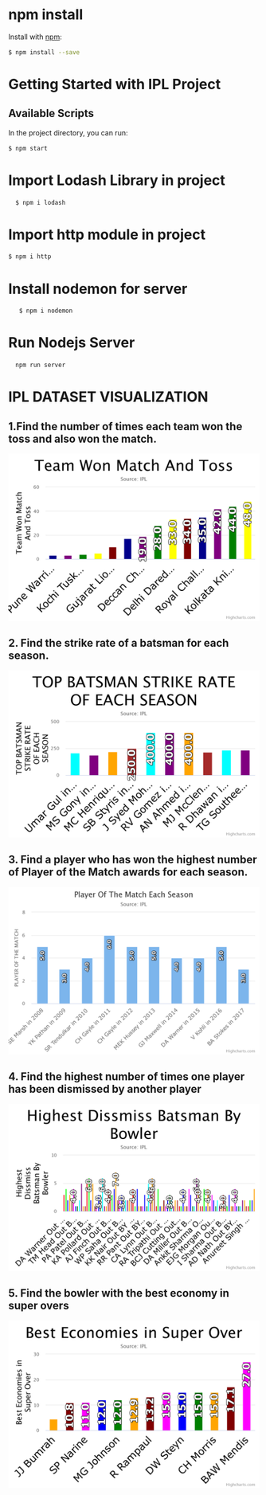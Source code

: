 # npm install

Install with [npm](https://www.npmjs.com/):

```sh
$ npm install --save
```

# Getting Started with IPL Project

## Available Scripts

In the project directory, you can run:

```sh
$ npm start
```

# Import Lodash Library in project

```sh
  $ npm i lodash
```

# Import http module in project

```sh
$ npm i http
```

# Install nodemon for server

```sh
   $ npm i nodemon
```
 
# Run Nodejs Server 
 ```sh
   npm run server
 ```
 
# IPL DATASET VISUALIZATION

## 1.Find the number of times each team won the toss and also won the match.

![image](img/team-won-match-and-toss.png)


## 2. Find the strike rate of a batsman for each season.

![image](img/top-batsman-strike-rate.png)


## 3. Find a player who has won the highest number of Player of the Match awards for each season.

![image](img/player-of-the-match-each.png)


## 4. Find the highest number of times one player has been dismissed by another player

![image](img/highest-dissmiss-batsman.png)


## 5. Find the bowler with the best economy in super overs
![image](img/best-economies-in-super.png)